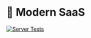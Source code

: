 # 🚀 Modern SaaS
[![Server Tests](https://github.com/trey-m/modern-saas/actions/workflows/server-tests.yml/badge.svg)](https://github.com/trey-m/modern-saas/actions/workflows/server-tests.yml)
